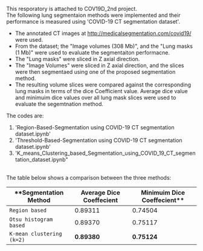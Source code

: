 This resporatory is attached to COV19D_2nd project. <br/>
The following lung segmentaion methods were implemented and their performance is measured using 'COVID-19 CT segmentation dataset'.
* The annotated CT images at http://medicalsegmentation.com/covid19/ were used.
* From the dataset; the "Image volumes (308 Mb)", and the "Lung masks (1 Mb)" were used to evaluate the segmentaiton performacne.
* The "Lung masks" were sliced in Z axial direction.
* The "Image Volumes" were sliced in Z axial direction, and the slices were then segmentaed using one of the proposed segmentation method. 
* The resulting volume slices were compared against the corresponding lung masks in terms of the dice Coefficient value. Average dice value and minimuim dice values over all lung mask slices were used to evaluate the segemtnation method. <br/>

The codes are:
1. 'Region-Based-Segmentation using COVID-19 CT segmentation dataset.ipynb'
2. 'Threshold-Based-Segmentation using COVID-19 CT segmentation dataset.ipynb'
3. 'K_means_Clustering_based_Segmentation_using_COVID_19_CT_segmentation_dataset.ipynb"
<br/>
The table below shows a comparison between the three methods:

| **Segmentation Method    | Average Dice Coeffecient | Minimuim Dice Coeffecient**|
| -------------------------| -------------------------|----------------------------|
| `Region based`           | 0.89311                  | 0.74504                    |
| `Otsu histogram based`   | 0.89370                  | 0.75117                    |
| `K-mean clustering (k=2)`| **0.89380**              | **0.75124**                |
